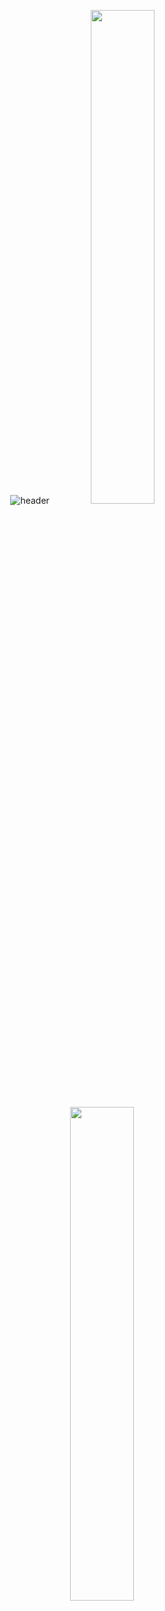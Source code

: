 <div align="center">
  
![header](https://capsule-render.vercel.app/api?type=blur&height=200&color=gradient&customColorList=12&text=반갑습니다%20박미현입니다&textBg=false&fontColor=FAF7F0&fontSize=50&reversal=true&descSize=30&descAlignY=69&fontAlignY=50&section=header)
<img src="https://raw.githubusercontent.com/parkmihyunn/github-stats-transparent/ef3957ec2399584f4cfeb2e4e79ccc6c03878fd6/generated/overview.svg" width="45%" />
<img src="https://raw.githubusercontent.com/parkmihyunn/github-stats-transparent/ef3957ec2399584f4cfeb2e4e79ccc6c03878fd6/generated/languages.svg" width="45%" />

</div>
